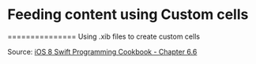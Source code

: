 # Feeding content using Custom cells
===============
Using .xib files to create custom cells


Source: [iOS 8 Swift Programming Cookbook - Chapter 6.6](http://goo.gl/pvRtI8)
